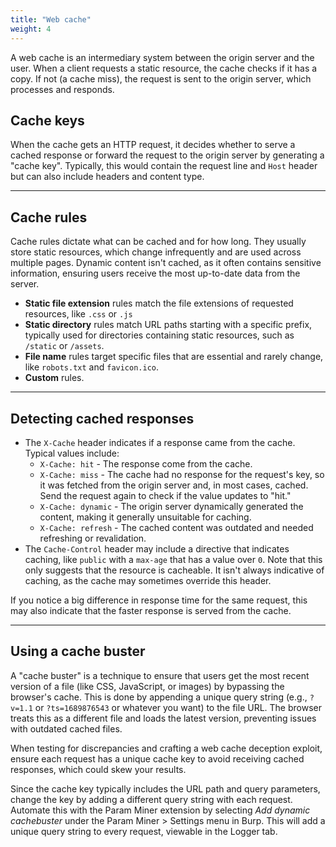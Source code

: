```yaml
---
title: "Web cache"
weight: 4
---
```


A web cache is an intermediary system between the origin server and the user. When a client requests a static resource, the cache checks if it has a copy. If not (a cache miss), the request is sent to the origin server, which processes and responds.

## Cache keys

When the cache gets an HTTP request, it decides whether to serve a cached response or forward the request to the origin server by generating a "cache key". Typically, this would contain the request line and `Host` header but can also include headers and content type.

---

## Cache rules

Cache rules dictate what can be cached and for how long. They usually store static resources, which change infrequently and are used across multiple pages. Dynamic content isn't cached, as it often contains sensitive information, ensuring users receive the most up-to-date data from the server.

* **Static file extension** rules match the file extensions of requested resources, like `.css` or `.js`&#x20;
* **Static directory** rules match URL paths starting with a specific prefix, typically used for directories containing static resources, such as `/static` or `/assets`.&#x20;
* **File name** rules target specific files that are essential and rarely change, like `robots.txt` and `favicon.ico`.
* **Custom** rules.

---

## Detecting cached responses

* The `X-Cache` header indicates if a response came from the cache. Typical values include:
  * `X-Cache: hit` - The response come from the cache.
  * `X-Cache: miss` - The cache had no response for the request's key, so it was fetched from the origin server and, in most cases, cached. Send the request again to check if the value updates to "hit."
  * `X-Cache: dynamic` - The origin server dynamically generated the content, making it generally unsuitable for caching.
  * `X-Cache: refresh` - The cached content was outdated and needed refreshing or revalidation.
* The `Cache-Control` header may include a directive that indicates caching, like `public` with a `max-age` that has a value over `0`. Note that this only suggests that the resource is cacheable. It isn't always indicative of caching, as the cache may sometimes override this header.

If you notice a big difference in response time for the same request, this may also indicate that the faster response is served from the cache.

---

## Using a cache buster

A "cache buster" is a technique to ensure that users get the most recent version of a file (like CSS, JavaScript, or images) by bypassing the browser's cache. This is done by appending a unique query string (e.g., `?v=1.1` or `?ts=1689876543` or whatever you want) to the file URL. The browser treats this as a different file and loads the latest version, preventing issues with outdated cached files.

When testing for discrepancies and crafting a web cache deception exploit, ensure each request has a unique cache key to avoid receiving cached responses, which could skew your results.

Since the cache key typically includes the URL path and query parameters, change the key by adding a different query string with each request. Automate this with the Param Miner extension by selecting _Add dynamic cachebuster_ under the Param Miner > Settings menu in Burp. This will add a unique query string to every request, viewable in the Logger tab.
